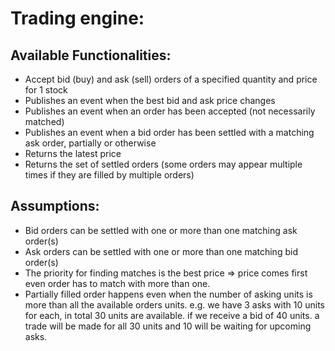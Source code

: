 # Trading engine:

## Available Functionalities:

- Accept bid (buy) and ask (sell) orders of a specified quantity and price for 1 stock
- Publishes an event when the best bid and ask price changes
- Publishes an event when an order has been accepted (not necessarily matched)
- Publishes an event when a bid order has been settled with a matching ask order, partially or otherwise
- Returns the latest price
- Returns the set of settled orders (some orders may appear multiple times if they are filled by multiple orders)

## Assumptions:
- Bid orders can be settled with one or more than one matching ask order(s)
- Ask orders can be settled with one or more than one matching bid order(s)
- The priority for finding matches is the best price => price comes first even order has to match with more than one.
- Partially filled order happens even when the number of asking units is more than all the available orders units. e.g. we have 3 asks with 10 units for each, in total 30 units are available. if we receive a bid of 40 units. a trade will be made for all 30 units and 10 will be waiting for upcoming asks.